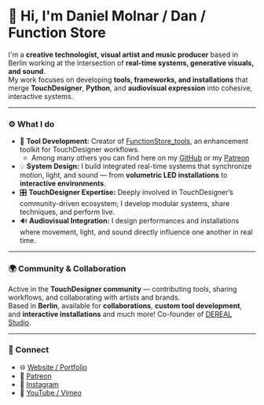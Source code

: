 # 👋 Hi, I'm Daniel Molnar / Dan / Function Store

I'm a **creative technologist, visual artist and music producer** based in Berlin working at the intersection of **real-time systems, generative visuals, and sound**.  
My work focuses on developing **tools, frameworks, and installations** that merge **TouchDesigner**, **Python**, and **audiovisual expression** into cohesive, interactive systems.

---

### ⚙️ What I do

- 🧩 **Tool Development:** Creator of [FunctionStore_tools](https://github.com/yourusername/FunctionStore_tools), an enhancement toolkit for TouchDesigner workflows.
  - Among many others you can find here on my [GitHub]([url](https://github.com/function-store?tab=repositories)) or my [Patreon](https://patreon.com/function_store)  
- 💡 **System Design:** I build integrated real-time systems that synchronize motion, light, and sound — from **volumetric LED installations** to **interactive environments**.  
- 🎛️ **TouchDesigner Expertise:** Deeply involved in TouchDesigner’s community-driven ecosystem; I develop modular systems, share techniques, and perform live.  
- 🔊 **Audiovisual Integration:** I design performances and installations where movement, light, and sound directly influence one another in real time.  

---

### 🌍 Community & Collaboration

Active in the **TouchDesigner community** — contributing tools, sharing workflows, and collaborating with artists and brands.  
Based in **Berlin**, available for **collaborations**, **custom tool development**, and **interactive installations** and much more!
Co-founder of [DEREAL Studio](https://instagram.com/dereal.studio).

---

### 🔗 Connect

- 🌐 [Website / Portfolio](https://functionstore.xyz/link-in-bio)  
- 🧠 [Patreon](https://patreon.com/function_store)  
- 📸 [Instagram](https://instagram.com/function.str)  
- 🎥 [YouTube / Vimeo](https://youtube.com/c/FunctionStore)

